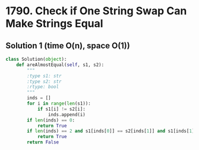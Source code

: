 # 1790. Check if One String Swap Can Make Strings Equal

## Solution 1 (time O(n), space O(1))

```python
class Solution(object):
    def areAlmostEqual(self, s1, s2):
        """
        :type s1: str
        :type s2: str
        :rtype: bool
        """
        inds = []
        for i in range(len(s1)):
            if s1[i] != s2[i]:
                inds.append(i)
        if len(inds) == 0:
            return True
        if len(inds) == 2 and s1[inds[0]] == s2[inds[1]] and s1[inds[1]] == s2[inds[0]]:
            return True
        return False
```
